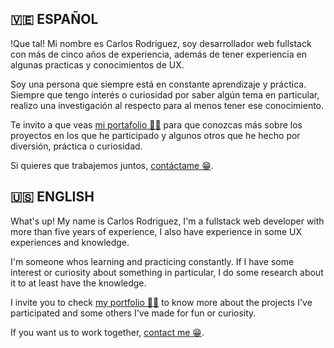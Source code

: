 ## 🇻🇪 ESPAÑOL 

!Que tal! Mi nombre es Carlos Rodríguez, soy desarrollador web fullstack con más de cinco años de experiencia, además de tener experiencia en algunas practicas y conocimientos de UX. 

Soy una persona que siempre está en constante aprendizaje y práctica. Siempre que tengo interés o curiosidad por saber algún tema en particular, realizo una investigación al respecto para al menos tener ese conocimiento.

Te invito a que veas [mi portafolio 👨‍💻](https://cramydev.netlify.app) para que conozcas más sobre los proyectos en los que he participado y algunos otros que he hecho por diversión, práctica o curiosidad.

Si quieres que trabajemos juntos, [contáctame 😁](https://www.linkedin.com/in/crarrivillaga/).

## 🇺🇸 ENGLISH

What's up! My name is Carlos Rodriguez, I'm a fullstack web developer with more than five years of experience, I also have experience in some UX experiences and knowledge.

I'm someone whos learning and practicing constantly. If I have some interest or curiosity about something in particular, I do some research about it to at least have the knowledge.

I invite you to check [my portfolio 👨‍💻](https://cramydev.netlify.app) to know more about the projects I've participated and some others I've made for fun or curiosity.

If you want us to work together, [contact me 😁](https://www.linkedin.com/in/crarrivillaga/).
